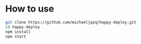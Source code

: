 # How to use

```bash
git clone https://github.com/michaeljqzq/happy-deploy.git
cd happy-deploy
npm install
npm start
```